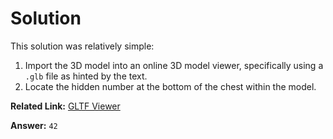 # Solution 

This solution was relatively simple:
1. Import the 3D model into an online 3D model viewer, specifically using a `.glb` file as hinted by the text.
2. Locate the hidden number at the bottom of the chest within the model.

**Related Link:** [GLTF Viewer](https://gltf-viewer.donmccurdy.com/)

**Answer:** `42`
